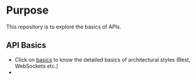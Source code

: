 # Purpose
This repository is to explore the basics of APIs.

## API Basics
- Click on [basics](https://github.com/deshpande-anirudh/UnpackingAPIs/tree/main/basics) to know the detailed basics of architectural styles (Rest, WebSockets etc.)
- 
